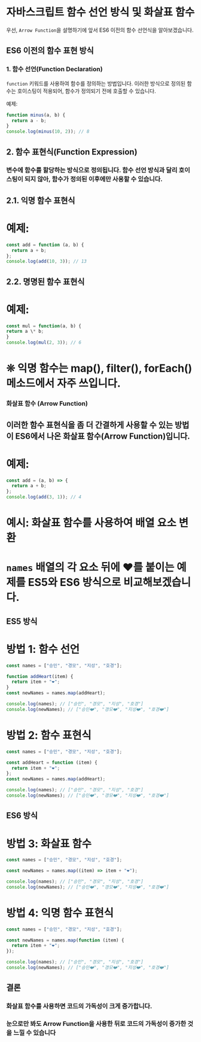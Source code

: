 # 자바스크립트 함수 선언 방식 및 화살표 함수

우선, `Arrow Function`을 설명하기에 앞서 ES6 이전의 함수 선언식을 알아보겠습니다.

## ES6 이전의 함수 표현 방식

### 1. 함수 선언(Function Declaration)

`function` 키워드를 사용하여 함수를 정의하는 방법입니다. 이러한 방식으로 정의된 함수는 호이스팅이 적용되어, 함수가 정의되기 전에 호출할 수 있습니다.

예제:

```javascript
function minus(a, b) {
  return a - b;
}
console.log(minus(10, 2)); // 8
```

## 2. 함수 표현식(Function Expression)

### 변수에 함수를 할당하는 방식으로 정의됩니다. 함수 선언 방식과 달리 호이스팅이 되지 않아, 함수가 정의된 이후에만 사용할 수 있습니다.

## 2.1. 익명 함수 표현식

# 예제:

```javascript
const add = function (a, b) {
  return a + b;
};
console.log(add(10, 3)); // 13
```

## 2.2. 명명된 함수 표현식

# 예제:

```javascript
const mul = function(a, b) {
return a \* b;
}
console.log(mul(2, 3)); // 6
```

# ❊ 익명 함수는 map(), filter(), forEach() 메소드에서 자주 쓰입니다.

### 화살표 함수 (Arrow Function)

## 이러한 함수 표현식을 좀 더 간결하게 사용할 수 있는 방법이 ES6에서 나온 화살표 함수(Arrow Function)입니다.

# 예제:

```javascript
const add = (a, b) => {
  return a + b;
};
console.log(add(3, 1)); // 4
```

# 예시: 화살표 함수를 사용하여 배열 요소 변환

# `names` 배열의 각 요소 뒤에 ❤️를 붙이는 예제를 ES5와 ES6 방식으로 비교해보겠습니다.

## ES5 방식

# 방법 1: 함수 선언

```javascript
const names = ["승민", "경모", "지성", "호경"];

function addHeart(item) {
  return item + "❤️";
}
const newNames = names.map(addHeart);

console.log(names); // ["승민", "경모", "지성", "호경"]
console.log(newNames); // ["승민❤️", "경모❤️", "지성❤️", "호경❤️"]
```

# 방법 2: 함수 표현식

```javascript
const names = ["승민", "경모", "지성", "호경"];

const addHeart = function (item) {
  return item + "❤️";
};
const newNames = names.map(addHeart);

console.log(names); // ["승민", "경모", "지성", "호경"]
console.log(newNames); // ["승민❤️", "경모❤️", "지성❤️", "호경❤️"]
```

## ES6 방식

# 방법 3: 화살표 함수

```javascript
const names = ["승민", "경모", "지성", "호경"];

const newNames = names.map((item) => item + "❤️");

console.log(names); // ["승민", "경모", "지성", "호경"]
console.log(newNames); // ["승민❤️", "경모❤️", "지성❤️", "호경❤️"]
```

# 방법 4: 익명 함수 표현식

```javascript
const names = ["승민", "경모", "지성", "호경"];

const newNames = names.map(function (item) {
  return item + "❤️";
});

console.log(names); // ["승민", "경모", "지성", "호경"]
console.log(newNames); // ["승민❤️", "경모❤️", "지성❤️", "호경❤️"]
```

## 결론

### 화살표 함수를 사용하면 코드의 가독성이 크게 증가합니다.

### 눈으로만 봐도 Arrow Function을 사용한 뒤로 코드의 가독성이 증가한 것을 느낄 수 있습니다
